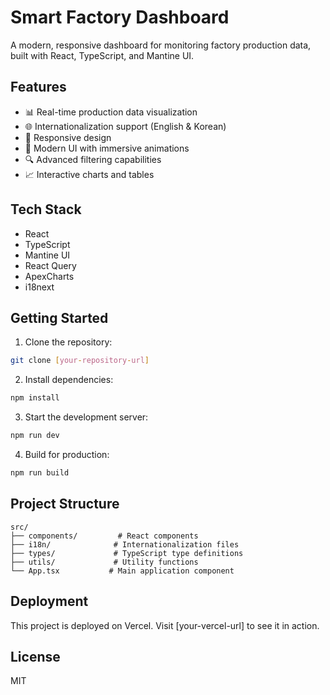 # Smart Factory Dashboard

A modern, responsive dashboard for monitoring factory production data, built with React, TypeScript, and Mantine UI.

## Features

- 📊 Real-time production data visualization
- 🌐 Internationalization support (English & Korean)
- 📱 Responsive design
- 🎨 Modern UI with immersive animations
- 🔍 Advanced filtering capabilities
- 📈 Interactive charts and tables

## Tech Stack

- React
- TypeScript
- Mantine UI
- React Query
- ApexCharts
- i18next

## Getting Started

1. Clone the repository:
```bash
git clone [your-repository-url]
```

2. Install dependencies:
```bash
npm install
```

3. Start the development server:
```bash
npm run dev
```

4. Build for production:
```bash
npm run build
```

## Project Structure

```
src/
├── components/         # React components
├── i18n/              # Internationalization files
├── types/             # TypeScript type definitions
├── utils/             # Utility functions
└── App.tsx           # Main application component
```

## Deployment

This project is deployed on Vercel. Visit [your-vercel-url] to see it in action.

## License

MIT 